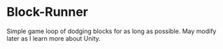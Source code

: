 # Block-Runner

Simple game loop of dodging blocks for as long as possible. May modify later as I learn more about Unity.
